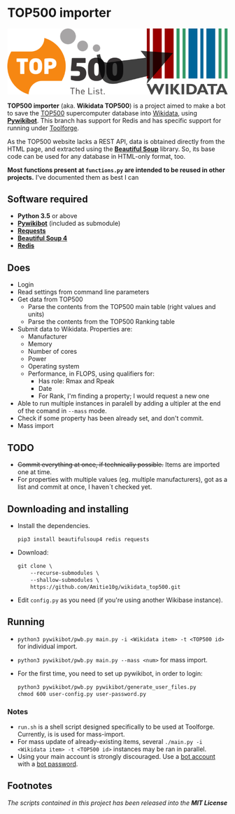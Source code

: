# TOP500 importer
![Logo](https://raw.githubusercontent.com/Amitie10g/wikidata_top500/toolforge/logo.png)

**TOP500 importer** (aka. **Wikidata TOP500**) is a project aimed to make a bot to save the [TOP500](https://top500.org) supercomputer database into [Wikidata](https://wikidata.org), using [**Pywikibot**](https://github.com/wikimedia/pywikibot). This branch has support for Redis and has specific support for running under [Toolforge](https://wikitech.wikimedia.org/wiki/Portal:Toolforge/About_Toolforge).

As the TOP500 website lacks a REST API, data is obtained directly from the HTML page, and extracted using the [**Beautiful Soup**](https://pypi.org/project/BeautifulSoup4/) library. So, its base code can be used for any database in HTML-only format, too.

**Most functions present at ``functions.py`` are intended to be reused in other projects.** I've documented them as best I can

## Software required
* **Python 3.5** or above
* [**Pywikibot**](https://github.com/wikimedia/pywikibot) (included as submodule)
* [**Requests**](https://pypi.org/project/requests/)
* [**Beautiful Soup 4**](https://pypi.org/project/BeautifulSoup4)
* [**Redis**](https://pypi.org/project/redis)

## Does
* Login
* Read settings from command line parameters
* Get data from TOP500
  * Parse the contents from the TOP500 main table (right values and units)
  * Parse the contents from the TOP500 Ranking table
* Submit data to Wikidata. Properties are:
  * Manufacturer
  * Memory
  * Number of cores
  * Power
  * Operating system
  * Performance, in FLOPS, using qualifiers for:
    * Has role: Rmax and Rpeak
    * Date
    * For Rank, I'm finding a property; I would request a new one
* Able to run multiple instances in paralell by adding a ultipler at the end of the comand in ``--mass`` mode.
* Check if some property has been already set, and don't commit.
* Mass import

## TODO
* <s>Commit everything at once, if technically possible.</s> Items are imported one at time.
* For properties with multiple values (eg. multiple manufacturers), got as a list and commit at once, I haven´t checked yet.

## Downloading and installing
* Install the dependencies.
  ```
  pip3 install beautifulsoup4 redis requests
  ```

* Download:
  ```
  git clone \
      --recurse-submodules \
      --shallow-submodules \
      https://github.com/Amitie10g/wikidata_top500.git
  ```

* Edit ``config.py`` as you need (if you're using another Wikibase instance).

## Running
* ``python3 pywikibot/pwb.py main.py -i <Wikidata item> -t <TOP500 id>`` for individual import.
* ``python3 pywikibot/pwb.py main.py --mass <num>`` for mass import.
* For the first time, you need to set up pywikibot, in order to login:

  ```
  python3 pywikibot/pwb.py pywikibot/generate_user_files.py
  chmod 600 user-config.py user-password.py
  ```

### Notes
* ``run.sh`` is a shell script designed specifically to be used at Toolforge. Currently, is is used for mass-import.
* For mass update of already-existing items, several ``./main.py -i <Wikidata item> -t <TOP500 id>`` instances may be ran in parallel.
* Using your main account is strongly discouraged. Use a [bot account](https://www.wikidata.org/wiki/Wikidata:Bots) with a [bot password](https://www.wikidata.org/wiki/Special:BotPasswords).

## Footnotes

*The scripts contained in this project has been released into the **MIT License***
